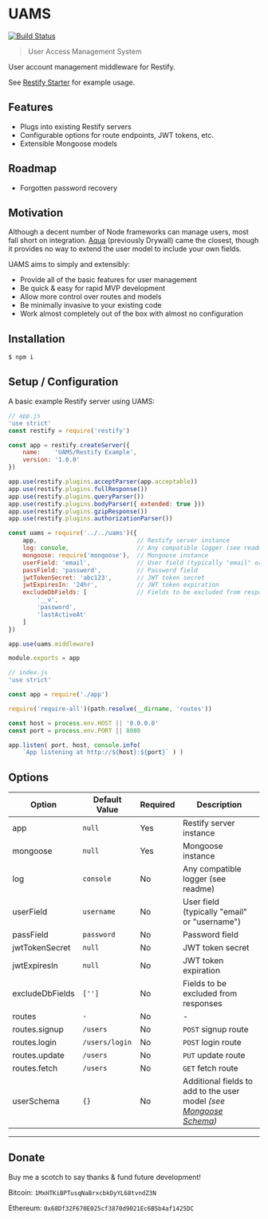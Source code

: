 # UAMS

[![Build Status](https://travis-ci.org/wesleybliss/uams.svg?branch=master)](https://travis-ci.org/wesleybliss/uams)

> User Access Management System

User account management middleware for Restify.

See [Restify Starter](https://github.com/wesleybliss/restify-starter) for example usage.


## Features

- Plugs into existing Restify servers
- Configurable options for route endpoints, JWT tokens, etc.
- Extensible Mongoose models


## Roadmap

- Forgotten password recovery


## Motivation

Although a decent number of Node frameworks can manage users,
most fall short on integration. [Aqua](https://jedireza.github.io/aqua/)
(previously Drywall) came the closest, though it provides no way
to extend the user model to include your own fields.

UAMS aims to simply and extensibly:
- Provide all of the basic features for user management
- Be quick & easy for rapid MVP development
- Allow more control over routes and models
- Be minimally invasive to your existing code
- Work almost completely out of the box with almost no configuration


## Installation

```bash
$ npm i
```


## Setup / Configuration

A basic example Restify server using UAMS:

```javascript
// app.js
'use strict'
const restify = require('restify')

const app = restify.createServer({
    name:    'UAMS/Restify Example',
    version: '1.0.0'
})

app.use(restify.plugins.acceptParser(app.acceptable))
app.use(restify.plugins.fullResponse())
app.use(restify.plugins.queryParser())
app.use(restify.plugins.bodyParser({ extended: true }))
app.use(restify.plugins.gzipResponse())
app.use(restify.plugins.authorizationParser())

const uams = require('../../uams')({
    app,                            // Restify server instance
    log: console,                   // Any compatible logger (see readme)
    mongoose: require('mongoose'),  // Mongoose instance
    userField: 'email',             // User field (typically "email" or "username")
    passField: 'password',          // Password field
    jwtTokenSecret: 'abc123',       // JWT token secret
    jwtExpiresIn: '24hr',           // JWT token expiration
    excludeDbFields: [              // Fields to be excluded from responses
        '__v',
        'password',
        'lastActiveAt'
    ]
})

app.use(uams.middleware)

module.exports = app
```

```javascript
// index.js
'use strict'

const app = require('./app')

require('require-all')(path.resolve(__dirname, 'routes'))

const host = process.env.HOST || '0.0.0.0'
const port = process.env.PORT || 8080

app.listen( port, host, console.info(
    `App listening at http://${host}:${port}` ) )
```


## Options

| Option          | Default Value    | Required | Description |
| --------------- | ---------------- | -------- | ----------- |
| app             | `null`           | Yes      | Restify server instance
| mongoose        | `null`           | Yes      | Mongoose instance
| log             | `console`        | No       | Any compatible logger (see readme)
| userField       | `username`       | No       | User field (typically "email" or "username")
| passField       | `password`       | No       | Password field
| jwtTokenSecret  | `null`           | No       | JWT token secret
| jwtExpiresIn    | `null`           | No       | JWT token expiration
| excludeDbFields | `['']`           | No       | Fields to be excluded from responses
| routes          | `-`              | No       | -
| routes.signup   | `/users`         | No       | `POST` signup route
| routes.login    | `/users/login`   | No       | `POST` login route
| routes.update   | `/users`         | No       | `PUT` update route
| routes.fetch    | `/users`         | No       | `GET` fetch route
| userSchema      | `{}`             | No       | Additional fields to add to the user model *(see [Mongoose Schema](http://mongoosejs.com/docs/guide.html))*


---


## Donate

Buy me a scotch to say thanks & fund future development!

Bitcoin: `1MxHTKiBPTusqNaBrxcbkDyYL68tvndZ3N`

Ethereum: `0x68Df32F670E025cf3870d9021Ec6B5b4af1425DC`

